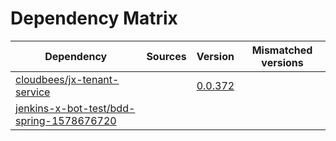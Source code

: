 # Dependency Matrix

Dependency | Sources | Version | Mismatched versions
---------- | ------- | ------- | -------------------
[cloudbees/jx-tenant-service](https://github.com/cloudbees/jx-tenant-service) |  | [0.0.372](https://github.com/cloudbees/jx-tenant-service/releases/tag/v0.0.372) | 
[jenkins-x-bot-test/bdd-spring-1578676720](https://github.com/jenkins-x-bot-test/bdd-spring-1578676720.git) |  | []() | 
